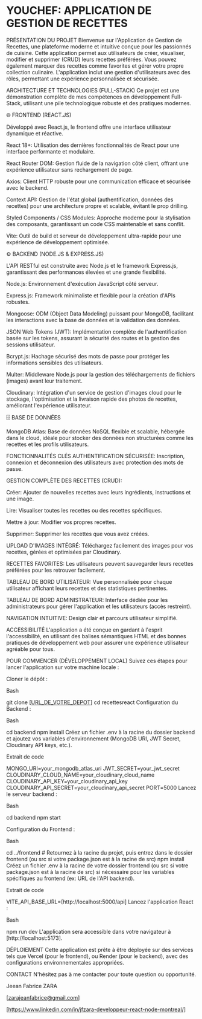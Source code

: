 
# YOUCHEF: APPLICATION DE GESTION DE RECETTES

PRÉSENTATION DU PROJET
Bienvenue sur l'Application de Gestion de Recettes, une plateforme moderne et intuitive conçue pour les passionnés de cuisine. Cette application permet aux utilisateurs de créer, visualiser, modifier et supprimer (CRUD) leurs recettes préférées. Vous pouvez également marquer des recettes comme favorites et gérer votre propre collection culinaire. L'application inclut une gestion d'utilisateurs avec des rôles, permettant une expérience personnalisée et sécurisée.

ARCHITECTURE ET TECHNOLOGIES (FULL-STACK)
Ce projet est une démonstration complète de mes compétences en développement Full-Stack, utilisant une pile technologique robuste et des pratiques modernes.

🌐 FRONTEND (REACT.JS)

Développé avec React.js, le frontend offre une interface utilisateur dynamique et réactive.

React 18+: Utilisation des dernières fonctionnalités de React pour une interface performante et modulaire.

React Router DOM: Gestion fluide de la navigation côté client, offrant une expérience utilisateur sans rechargement de page.

Axios: Client HTTP robuste pour une communication efficace et sécurisée avec le backend.

Context API: Gestion de l'état global (authentification, données des recettes) pour une architecture propre et scalable, évitant le prop drilling.

Styled Components / CSS Modules: Approche moderne pour la stylisation des composants, garantissant un code CSS maintenable et sans conflit.

Vite: Outil de build et serveur de développement ultra-rapide pour une expérience de développement optimisée.

⚙️ BACKEND (NODE.JS & EXPRESS.JS)

L'API RESTful est construite avec Node.js et le framework Express.js, garantissant des performances élevées et une grande flexibilité.

Node.js: Environnement d'exécution JavaScript côté serveur.

Express.js: Framework minimaliste et flexible pour la création d'APIs robustes.

Mongoose: ODM (Object Data Modeling) puissant pour MongoDB, facilitant les interactions avec la base de données et la validation des données.

JSON Web Tokens (JWT): Implémentation complète de l'authentification basée sur les tokens, assurant la sécurité des routes et la gestion des sessions utilisateur.

Bcrypt.js: Hachage sécurisé des mots de passe pour protéger les informations sensibles des utilisateurs.

Multer: Middleware Node.js pour la gestion des téléchargements de fichiers (images) avant leur traitement.

Cloudinary: Intégration d'un service de gestion d'images cloud pour le stockage, l'optimisation et la livraison rapide des photos de recettes, améliorant l'expérience utilisateur.

🗄️ BASE DE DONNÉES

MongoDB Atlas: Base de données NoSQL flexible et scalable, hébergée dans le cloud, idéale pour stocker des données non structurées comme les recettes et les profils utilisateurs.

FONCTIONNALITÉS CLÉS
AUTHENTIFICATION SÉCURISÉE: Inscription, connexion et déconnexion des utilisateurs avec protection des mots de passe.

GESTION COMPLÈTE DES RECETTES (CRUD):

Créer: Ajouter de nouvelles recettes avec leurs ingrédients, instructions et une image.

Lire: Visualiser toutes les recettes ou des recettes spécifiques.

Mettre à jour: Modifier vos propres recettes.

Supprimer: Supprimer les recettes que vous avez créées.

UPLOAD D'IMAGES INTÉGRÉ: Téléchargez facilement des images pour vos recettes, gérées et optimisées par Cloudinary.

RECETTES FAVORITES: Les utilisateurs peuvent sauvegarder leurs recettes préférées pour les retrouver facilement.

TABLEAU DE BORD UTILISATEUR: Vue personnalisée pour chaque utilisateur affichant leurs recettes et des statistiques pertinentes.

TABLEAU DE BORD ADMINISTRATEUR: Interface dédiée pour les administrateurs pour gérer l'application et les utilisateurs (accès restreint).

NAVIGATION INTUITIVE: Design clair et parcours utilisateur simplifié.

ACCESSIBILITÉ
L'application a été conçue en gardant à l'esprit l'accessibilité, en utilisant des balises sémantiques HTML et des bonnes pratiques de développement web pour assurer une expérience utilisateur agréable pour tous.

POUR COMMENCER (DÉVELOPPEMENT LOCAL)
Suivez ces étapes pour lancer l'application sur votre machine locale :

Cloner le dépôt :

Bash

git clone [[URL_DE_VOTRE_DEPOT](https://github.com/jfzara/YouChef.git)]
cd recettesreact
Configuration du Backend :

Bash

cd backend
npm install
Créez un fichier .env à la racine du dossier backend et ajoutez vos variables d'environnement (MongoDB URI, JWT Secret, Cloudinary API keys, etc.).

Extrait de code

MONGO_URI=your_mongodb_atlas_uri
JWT_SECRET=your_jwt_secret
CLOUDINARY_CLOUD_NAME=your_cloudinary_cloud_name
CLOUDINARY_API_KEY=your_cloudinary_api_key
CLOUDINARY_API_SECRET=your_cloudinary_api_secret
PORT=5000
Lancez le serveur backend :

Bash

cd  backend
npm start

Configuration du Frontend :

Bash

cd ../frontend # Retournez à la racine du projet, puis entrez dans le dossier frontend (ou src si votre package.json est à la racine de src)
npm install
Créez un fichier .env à la racine de votre dossier frontend (ou src si votre package.json est à la racine de src) si nécessaire pour les variables spécifiques au frontend (ex: URL de l'API backend).

Extrait de code

VITE_API_BASE_URL=[http://localhost:5000/api]
Lancez l'application React :

Bash

npm run dev
L'application sera accessible dans votre navigateur à [http://localhost:5173].

DÉPLOIEMENT
Cette application est prête à être déployée sur des services tels que Vercel (pour le frontend),  ou Render (pour le backend), avec des configurations environnementales appropriées.

CONTACT
N'hésitez pas à me contacter pour toute question ou opportunité.

Jeean Fabrice ZARA

[zarajeanfabrice@gmail.com]

[https://www.linkedin.com/in/jfzara-developpeur-react-node-montreal/]
